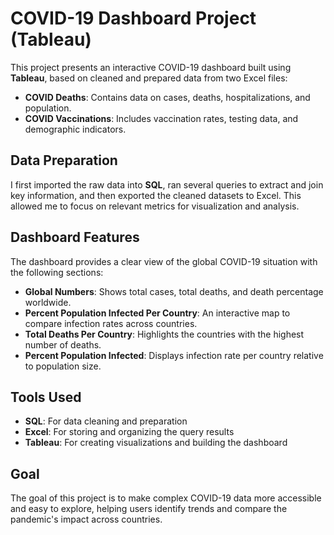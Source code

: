 # COVID-19 Dashboard Project (Tableau)

This project presents an interactive COVID-19 dashboard built using **Tableau**, based on cleaned and prepared data from two Excel files:

- **COVID Deaths**: Contains data on cases, deaths, hospitalizations, and population.
- **COVID Vaccinations**: Includes vaccination rates, testing data, and demographic indicators.

## Data Preparation

I first imported the raw data into **SQL**, ran several queries to extract and join key information, and then exported the cleaned datasets to Excel. This allowed me to focus on relevant metrics for visualization and analysis.

## Dashboard Features

The dashboard provides a clear view of the global COVID-19 situation with the following sections:

- **Global Numbers**: Shows total cases, total deaths, and death percentage worldwide.
- **Percent Population Infected Per Country**: An interactive map to compare infection rates across countries.
- **Total Deaths Per Country**: Highlights the countries with the highest number of deaths.
- **Percent Population Infected**: Displays infection rate per country relative to population size.

## Tools Used

- **SQL**: For data cleaning and preparation
- **Excel**: For storing and organizing the query results
- **Tableau**: For creating visualizations and building the dashboard

## Goal

The goal of this project is to make complex COVID-19 data more accessible and easy to explore, helping users identify trends and compare the pandemic's impact across countries.
